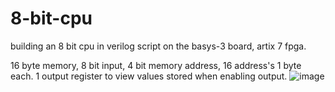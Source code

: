 # 8-bit-cpu
building an 8 bit cpu in verilog script on the basys-3 board, artix 7 fpga. 




16 byte memory, 8 bit input, 4 bit memory address, 16 address's 1 byte each. 1 output register to view values stored when enabling output.
![image](https://github.com/user-attachments/assets/2c7961a0-d42e-438e-a7d3-642ae97ce161)
